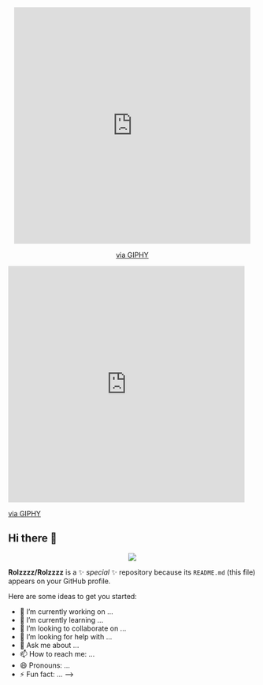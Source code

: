 <div id="header" align="center">
 <iframe src="https://giphy.com/embed/IXnygGeB6LPPi" width="480" height="480" style="" frameBorder="0" class="giphy-embed" allowFullScreen></iframe><p><a href="https://giphy.com/gifs/animated-sphere-IXnygGeB6LPPi">via GIPHY</a></p>
</div>

<iframe src="https://giphy.com/embed/IXnygGeB6LPPi" width="480" height="480" style="" frameBorder="0" class="giphy-embed" allowFullScreen></iframe><p><a href="https://giphy.com/gifs/animated-sphere-IXnygGeB6LPPi">via GIPHY</a></p>

## Hi there 👋


<p align="center">
  <img src="https://capsule-render.vercel.app/api?text=Hey Everyone!🕹️&animation=fadeIn&type=waving&color=gradient&height=100"/>
</p>

**Rolzzzz/Rolzzzz** is a ✨ _special_ ✨ repository because its `README.md` (this file) appears on your GitHub profile.

Here are some ideas to get you started:

- 🔭 I’m currently working on ...
- 🌱 I’m currently learning ...
- 👯 I’m looking to collaborate on ...
- 🤔 I’m looking for help with ...
- 💬 Ask me about ...
- 📫 How to reach me: ...
- 😄 Pronouns: ...
- ⚡ Fun fact: ...
-->
